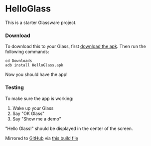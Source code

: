 # HelloGlass
This is a starter Glassware project.

### Download
To download this to your Glass, first [download the apk](https://git.sr.ht/~jordanreger/HelloGlass/blob/main/HelloGlass.apk). Then run the following commands:

```
cd Downloads
adb install HelloGlass.apk
```

Now you should have the app!

### Testing
To make sure the app is working:

1. Wake up your Glass
2. Say "OK Glass"
3. Say "Show me a demo"

"Hello Glass!" should be displayed in the center of the screen.

Mirrored to [GitHub](https://github.com/jordanreger/HelloGlass) via [this build file](https://man.sr.ht/~jordanreger/sourcehut-to-github-mirror)